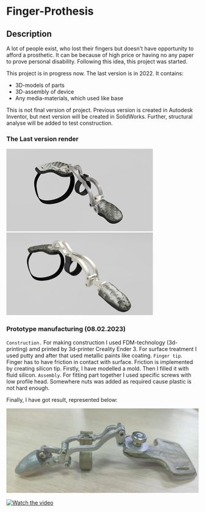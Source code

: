 # Finger-Prothesis

## Description
A lot of people exist, who lost their fingers but doesn't have opportunity to afford a prosthetic. It can be because of high price or having no any paper to prove personal disability. Following this idea, this project was started.  


This project is in progress now. The last version is in 2022. It contains:

- 3D-models of parts
- 3D-assembly of device 
- Any media-materials, which used like base

This is not final version of project. Previous version is created in Autodesk Inventor, but next version will be created in SolidWorks. Further, structural analyse will be added to test construction.

### The Last version render
<img src = "https://github.com/AdamNatur/Finger-Prothesis/blob/main/Media%20Material/NP%20I.png" width = "384" height = "216"> <img src = "https://github.com/AdamNatur/Finger-Prothesis/blob/main/Media%20Material/NP%20II.png" width = "384" height = "216">

### Prototype manufacturing (08.02.2023)
`Construction.` For making construction I used FDM-technology (3d-printing) amd printed by 3d-printer Creality Ender 3. For surface treatment I used putty and after that used metallic paints like coating. 
`Finger tip`. Finger has to have friction in contact with surface. Friction is implemented by creating silicon tip. Firstly, I have modelled a mold. Then I filled it with fluid silicon. 
`Assembly`. For fitting part together I used specific screws with low profile head. Somewhere nuts was added as required cause plastic is not hard enough.

Finally, I have got result, represented below:

<img src="https://github.com/AdamNatur/Finger-Prothesis/blob/167bbb1e427d847fb5041552bedf0479d7f41c37/Media%20Material/Prototype%20picture.jpg">

[![Watch the video](https://github.com/AdamNatur/Finger-Prothesis/blob/baad4de830d54ced1b4b55fd722bd34c08406bbd/Media%20Material/Working%20concept.gif)](https://github.com/AdamNatur/Finger-Prothesis/blob/167bbb1e427d847fb5041552bedf0479d7f41c37/Media%20Material/Working%20concept.mp4)
